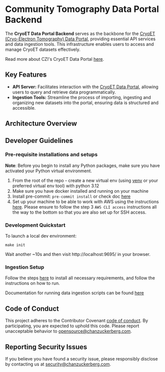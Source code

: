 # Community Tomography Data Portal Backend

The **CryoET Data Portal Backend** serves as the backbone for the [CryoET (Cryo-Electron Tomography) Data Portal](https://cryoetdataportal.czscience.com/), providing essential API services and data ingestion tools. This infrastructure enables users to access and manage CryoET datasets effectively.

Read more about CZI's CryoET Data Portal [here](https://chanzuckerberg.github.io/cryoet-data-portal/cryoet_data_portal_docsite_landing.html).

## Key Features

- **API Server:** Facilitates interaction with the [CryoET Data Portal](https://github.com/chanzuckerberg/cryoet-data-portal/tree/main), allowing users to query and retrieve data programmatically.
- **Ingestion Tools:** Streamline the process of importing, ingesting and organizing new datasets into the portal, ensuring data is structured and accessible.

## Architecture Overview

## Developer Guidelines

### Pre-requisite installations and setups

**Note**: Before you begin to install any Python packages, make sure you have activated your Python virtual environment.

1. From the root of the repo - create a new virtual env (using [venv](https://docs.python.org/3/library/venv.html) or your preferred virtual env tool) with python 3.12
1. Make sure you have docker installed and running on your machine
1. Install pre-commit: `pre-commit install` or check doc [here](https://pre-commit.com/)
1. Set up your machine to be able to work with AWS using the instructions [here](https://czi.atlassian.net/wiki/spaces/DC/pages/332892073/Getting+started+with+AWS). Please ensure to follow the step 3 `AWS CLI access` instructions all the way to the bottom so that you are also set up for SSH access.

### Development Quickstart

To launch a local dev environment:

```
make init
```

Wait another ~10s and then visit http://localhost:9695/ in your browser.

### Ingestion Setup

Follow the steps [here](https://github.com/chanzuckerberg/cryoet-data-portal-backend/blob/main/ingestion_tools/README.md) to install all necessary requirements, and follow the instructions on how to run.

Documentation for running data ingestion scripts can be found [here](https://github.com/chanzuckerberg/cryoet-data-portal-backend/tree/main/ingestion_tools/docs/running_data_ingestion.md)

## Code of Conduct

This project adheres to the Contributor Covenant [code of conduct](https://github.com/chanzuckerberg/.github/blob/master/CODE_OF_CONDUCT.md). By participating, you are expected to uphold this code. Please report unacceptable behavior to [opensource@chanzuckerberg.com](mailto:opensource@chanzuckerberg.com).

## Reporting Security Issues

If you believe you have found a security issue, please responsibly disclose by contacting us at [security@chanzuckerberg.com](mailto:security@chanzuckerberg.com).
